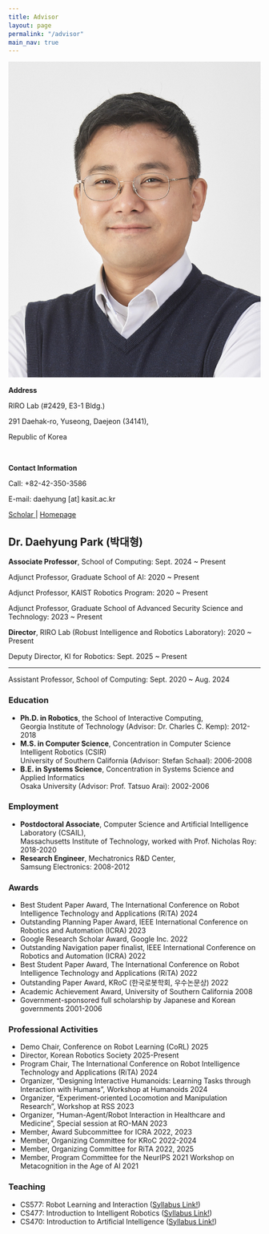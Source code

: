 ```yaml
---
title: Advisor
layout: page
permalink: "/advisor"
main_nav: true
---
```


<div class="professor-container">

<div class="professor-photo">
  <img src="/assets/people/daehyung_park.jpg" alt="Prof. Daehyung Park">
  <br>
  <p><strong>Address</strong></p>
  <p>RIRO Lab (#2429, E3-1 Bldg.)</p>
  <p>291 Daehak-ro, Yuseong, Daejeon (34141),</p>
  <p>Republic of Korea</p>
  <br>
  <p><strong>Contact Information</strong></p>
  <p>Call: +82-42-350-3586</p>
  <p>E-mail: daehyung [at] kasit.ac.kr</p>
  <p>
  <a href="https://scholar.google.com/citations?user=5mWSk04AAAAJ">
               <i class="fa fa-graduation-cap"></i>
                      <span>Scholar</span>
  </a>
  <span> | </span>
  <a href="https://sites.google.com/site/daehyungpark">
     <i class="fa fa-home"></i>
     <span>Homepage</span>
  </a>           
  </p>
</div>

<div class="professor-info">
  <h2>Dr. Daehyung Park (박대형)</h2>
  <p><strong>Associate Professor</strong>, School of Computing: Sept. 2024 ~ Present </p>
  <p>Adjunct Professor, Graduate School of AI: 2020 ~ Present </p>
  <p>Adjunct Professor, KAIST Robotics Program: 2020 ~ Present </p>
  <p>Adjunct Professor, Graduate School of Advanced Security Science and Technology: 2023 ~ Present </p>

  <p><strong>Director</strong>, RIRO Lab (Robust Intelligence and Robotics Laboratory): 2020 ~ Present </p>
  <p>Deputy Director, KI for Robotics: Sept. 2025 ~ Present </p>

  <hr>
  <p>Assistant Professor, School of Computing: Sept. 2020 ~ Aug. 2024 </p>

  <h3>Education</h3>
  <ul>
    <li><strong>Ph.D. in Robotics</strong>, the School of Interactive Computing, <br>
    Georgia Institute of Technology (Advisor: Dr. Charles C. Kemp): 2012-2018</li>
    <li><strong>M.S. in Computer Science</strong>, Concentration in Computer Science Intelligent Robotics (CSIR)<br>
    University of Southern California (Advisor: Stefan Schaal): 2006-2008</li>
    <li><strong>B.E. in Systems Science</strong>, Concentration in Systems Science and Applied Informatics<br>
    Osaka University (Advisor: Prof. Tatsuo Arai): 2002-2006</li>
  </ul>

  <h3>Employment</h3>
  <ul>
    <li><strong>Postdoctoral Associate</strong>, Computer Science and Artificial Intelligence Laboratory (CSAIL), <br>
    Massachusetts Institute of Technology, worked with Prof. Nicholas Roy: 2018-2020</li>
    <li><strong>Research Engineer</strong>, Mechatronics R&D Center,<br>
    Samsung Electronics: 2008-2012</li>
  </ul>


  <h3>Awards</h3>
  <ul>
    <li>Best Student Paper Award, The International Conference on Robot Intelligence Technology and Applications (RiTA) 2024</li>
    <li>Outstanding Planning Paper Award, IEEE International Conference on Robotics and Automation (ICRA) 2023 </li>
    <li>Google Research Scholar Award, Google Inc. 2022 </li>
    <li>Outstanding Navigation paper finalist, IEEE International Conference on Robotics and Automation (ICRA) 2022 </li>
    <li>Best Student Paper Award, The International Conference on Robot Intelligence Technology and Applications (RiTA) 2022 </li>
    <li>Outstanding Paper Award, KRoC (한국로봇학회, 우수논문상) 2022 </li>
    <li>Academic Achievement Award, University of Southern California 2008 </li>
    <li>Government-sponsored full scholarship by Japanese and Korean governments 2001-2006</li>
  </ul>


  <h3>Professional Activities</h3>
  <ul>
    <li>Demo Chair, Conference on Robot Learning (CoRL) 2025</li>
    <li>Director, Korean Robotics Society 2025-Present</li>
    <li>Program Chair, The International Conference on Robot Intelligence Technology and Applications (RiTA) 2024</li>
    <li>Organizer, “Designing Interactive Humanoids: Learning Tasks through Interaction with Humans”, Workshop at Humanoids 2024</li>
    <li>Organizer, “Experiment-oriented Locomotion and Manipulation Research”, Workshop at RSS 2023</li>
    <li>Organizer, “Human-Agent/Robot Interaction in Healthcare and Medicine”, Special session at RO-MAN 2023</li>
    <li>Member, Award Subcommittee for ICRA  2022, 2023</li>
    <li>Member, Organizing Committee for KRoC  2022-2024</li>
    <li>Member, Organizing Committee for RiTA  2022, 2025</li>
    <li>Member, Program Committee for the NeurIPS 2021 Workshop on Metacognition in the Age of AI                                           2021</li>
  </ul>

  <h3>Teaching</h3>
  <ul>
    <li>CS577: Robot Learning and Interaction (<a href="https://docs.google.com/document/d/1ENjNpJyFuabk-prgok_aj1Qo2D4xb5EpxU4wJX4gGhg/edit?usp=sharing">Syllabus Link!</a>)</li>
    <li>CS477: Introduction to Intelligent Robotics (<a href="https://docs.google.com/document/d/18FQZqEBQr0MW_GBWQiZcGD3nmiyP30BoS1u78X7Kr9I/edit?usp=sharing">Syllabus Link!</a>)</li>
    <li>CS470: Introduction to Artificial Intelligence (<a href="https://docs.google.com/document/d/1YQ3AR44J7lnADI5rV9obKeHBfHn-ClkxRsIB-brVY3o/edit?usp=sharing">Syllabus Link!</a>)</li>
  </ul>
</div>

</div>
